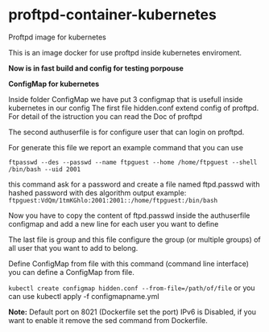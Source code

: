 # proftpd-container-kubernetes
Proftpd image for kubernetes



This is an image docker for use proftpd inside kubernetes enviroment.

**Now is in fast build and config for testing porpouse**



**ConfigMap for kubernetes**

Inside folder ConfigMap we have put 3 configmap that is usefull inside kubernetes in our config
The first file hidden.conf extend config of proftpd.
For detail of the istruction you can read the Doc of proftpd

The second authuserfile is for configure user that can login on proftpd.

For generate this file we report an example command that you can use

`ftpasswd --des --passwd --name ftpguest --home /home/ftpguest --shell /bin/bash --uid 2001`

this command ask for a password and create a file named ftpd.passwd with hashed password with des algorithm 
output example:
`ftpguest:VdQm/1tmKGhlo:2001:2001::/home/ftpguest:/bin/bash`

Now you have to copy the content of ftpd.passwd inside the authuserfile configmap and add a new line for each user you want to define

The last file is group and this file configure the group (or multiple groups) of all user that you want to add to belong.

Define ConfigMap from file
with this command (command line interface) you can define a ConfigMap from file.

`kubectl create configmap hidden.conf --from-file=/path/of/file`
or you can use kubectl apply -f configmapname.yml




**Note:**
Default port on 8021 (Dockerfile set the port)
IPv6 is Disabled, if you want to enable it remove the sed command from Dockerfile.